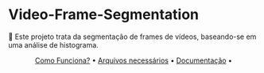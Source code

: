 # Video-Frame-Segmentation
:movie_camera: Este projeto trata da segmentação de frames de vídeos, baseando-se em uma análise de histograma.

<p align="center">
 <a href="#Como funciona">Como Funciona?</a> •
 <a href="#Arquivosnecessarios">Arquivos necessários</a> • 
 <a href="#Documentacao">Documentação</a> • 
</p>
